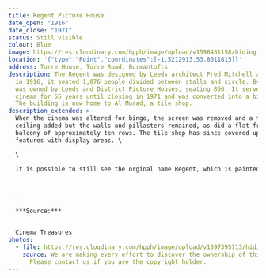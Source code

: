 ```yaml
---
title: Regent Picture House
date_open: "1916"
date_close: "1971"
status: Still visible
colour: Blue
image: https://res.cloudinary.com/hpph/image/upload/v1596451158/hidinginplainsight/regentcinema.svg
location: '{"type":"Point","coordinates":[-1.5212913,53.8011815]}'
address: Torre House, Torre Road, Burmantofts
description: The Regent was designed by Leeds architect Fred Mitchell and opened
  in 1916, it seated 1,076 people divided between stalls and circle. By 1943 it
  was owned by Leeds and District Picture Houses, seating 866. It served as a
  cinema for 55 years until closing in 1971 and was converted into a bingo hall.
  The building is now home to Al Murad, a tile shop.
description_extended: >-
  When the cinema was altered for bingo, the screen was removed and a false
  ceiling added but the walls and pillasters remained, as did a flat fronted
  balcony of approximately ten rows. The tile shop has since covered up these
  features with display areas. \

  \

  It is possible to still see the orginal name Regent, which is painted on the roof. Apparently this was done for a publicity stunt in the 1930s. A plane flew over Burmantofts and did a leaflet drop advertising the cinema. The roof was painted so that the pilot of the plane could find it!


  __


  ***Source:***


  Cinema Treasures
photos:
  - file: https://res.cloudinary.com/hpph/image/upload/v1597395713/hidinginplainsight/Regent_Picture_House.jpg
    source: We are making every effort to discover the ownership of this photo.
      Please contact us if you are the copyright holder.
---
```

